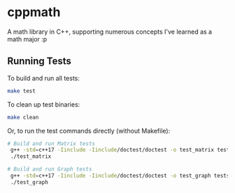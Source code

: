 # cppmath
A math library in C++, supporting numerous concepts I've learned as a math major :p

## Running Tests

To build and run all tests:

```sh
make test
```

To clean up test binaries:

```sh
make clean
```

Or, to run the test commands directly (without Makefile):

```sh
# Build and run Matrix tests
 g++ -std=c++17 -Iinclude -Iinclude/doctest/doctest -o test_matrix tests/linalg/test_matrix.cpp
 ./test_matrix

# Build and run Graph tests
 g++ -std=c++17 -Iinclude -Iinclude/doctest/doctest -o test_graph tests/graph/test_graph.cpp
 ./test_graph
```
